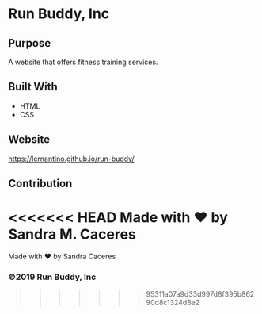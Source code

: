 # Run Buddy, Inc

## Purpose
A website that offers fitness training services. 

## Built With
* HTML
* CSS

## Website
https://lernantino.github.io/run-buddy/

## Contribution
<<<<<<< HEAD
Made with ❤️ by Sandra M. Caceres
=======
Made with ❤️ by Sandra Caceres

### ©️2019 Run Buddy, Inc 
>>>>>>> 95311a07a9d33d997d8f395b86290d8c1324d8e2
